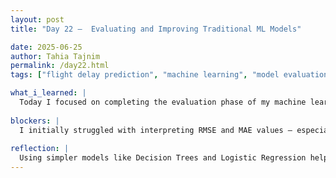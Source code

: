 ```yaml
---
layout: post
title: "Day 22 –  Evaluating and Improving Traditional ML Models"

date: 2025-06-25
author: Tahia Tajnim
permalink: /day22.html
tags: ["flight delay prediction", "machine learning", "model evaluation", "RMSE", "MAE", "accuracy"]   

what_i_learned: |
  Today I focused on completing the evaluation phase of my machine learning models for predicting flight delays. I used classical algorithms like Decision Tree and Logistic Regression. I learned how to measure model performance using three key metrics: RMSE (Root Mean Squared Error), MAE (Mean Absolute Error), and accuracy. These helped me compare how well each model predicts delays, especially under different threshold definitions for what counts as a "delay". RMSE and MAE gave me insight into how large the prediction errors were on average, while accuracy showed how often the model predicted delay categories correctly. I also practiced generating and interpreting confusion matrices, which helped me understand the balance between false positives and false negatives. In addition to model work, we participated in a team-building activity led by high school teacher. We were divided into groups, and each team selected a topic. Based on the topic, we wrote down clear instructions and verbally shared them with a different team. That team had to draw a schematic solely based on our instructions. Afterward, we reflected together on how effective our communication was and whether the exercise was easy or challenging. It was a fun and thoughtful way to strengthen collaboration and highlight the importance of clarity in technical communication. 
  
blockers: |  
  I initially struggled with interpreting RMSE and MAE values — especially understanding whether my model performance was “good enough.” After reviewing sample benchmarks and comparing between models, I realized that minimizing these values (while maintaining reasonable accuracy) gives a better overall prediction model. Another challenge was ensuring consistent results when scaling input features for different models.
  
reflection: |
  Using simpler models like Decision Trees and Logistic Regression helped me better understand the strengths and weaknesses of each algorithm. Unlike complex neural networks, these models offer greater interpretability, especially useful for explaining model decisions to stakeholders like airport managers or airline planners. Moving forward, I plan to tune the hyperparameters of my best-performing model and further reduce the prediction errors. I’m also thinking about introducing Random Forest or XGBoost next, which are known to improve performance over a single decision tree. Today reminded me that simplicity, when combined with proper evaluation, can still yield powerful insights in applied machine learning.
---
```


